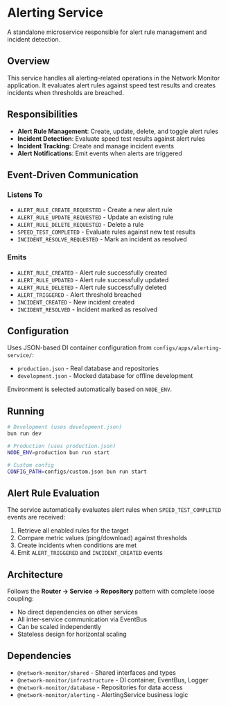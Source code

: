 # Alerting Service

A standalone microservice responsible for alert rule management and incident detection.

## Overview

This service handles all alerting-related operations in the Network Monitor application. It evaluates alert rules against speed test results and creates incidents when thresholds are breached.

## Responsibilities

- **Alert Rule Management**: Create, update, delete, and toggle alert rules
- **Incident Detection**: Evaluate speed test results against alert rules
- **Incident Tracking**: Create and manage incident events
- **Alert Notifications**: Emit events when alerts are triggered

## Event-Driven Communication

### Listens To

- `ALERT_RULE_CREATE_REQUESTED` - Create a new alert rule
- `ALERT_RULE_UPDATE_REQUESTED` - Update an existing rule
- `ALERT_RULE_DELETE_REQUESTED` - Delete a rule
- `SPEED_TEST_COMPLETED` - Evaluate rules against new test results
- `INCIDENT_RESOLVE_REQUESTED` - Mark an incident as resolved

### Emits

- `ALERT_RULE_CREATED` - Alert rule successfully created
- `ALERT_RULE_UPDATED` - Alert rule successfully updated
- `ALERT_RULE_DELETED` - Alert rule successfully deleted
- `ALERT_TRIGGERED` - Alert threshold breached
- `INCIDENT_CREATED` - New incident created
- `INCIDENT_RESOLVED` - Incident marked as resolved

## Configuration

Uses JSON-based DI container configuration from `configs/apps/alerting-service/`:

- `production.json` - Real database and repositories
- `development.json` - Mocked database for offline development

Environment is selected automatically based on `NODE_ENV`.

## Running

```bash
# Development (uses development.json)
bun run dev

# Production (uses production.json)
NODE_ENV=production bun run start

# Custom config
CONFIG_PATH=configs/custom.json bun run start
```

## Alert Rule Evaluation

The service automatically evaluates alert rules when `SPEED_TEST_COMPLETED` events are received:

1. Retrieve all enabled rules for the target
2. Compare metric values (ping/download) against thresholds
3. Create incidents when conditions are met
4. Emit `ALERT_TRIGGERED` and `INCIDENT_CREATED` events

## Architecture

Follows the **Router → Service → Repository** pattern with complete loose coupling:

- No direct dependencies on other services
- All inter-service communication via EventBus
- Can be scaled independently
- Stateless design for horizontal scaling

## Dependencies

- `@network-monitor/shared` - Shared interfaces and types
- `@network-monitor/infrastructure` - DI container, EventBus, Logger
- `@network-monitor/database` - Repositories for data access
- `@network-monitor/alerting` - AlertingService business logic
